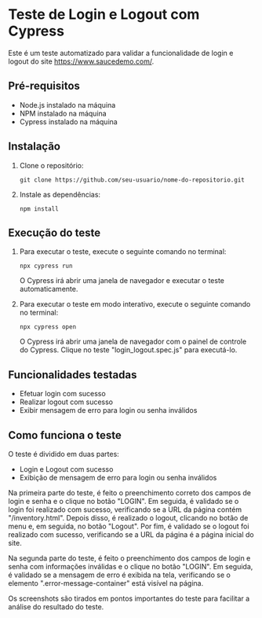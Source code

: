 # Teste de Login e Logout com Cypress

Este é um teste automatizado para validar a funcionalidade de login e logout do site https://www.saucedemo.com/.

## Pré-requisitos

- Node.js instalado na máquina
- NPM instalado na máquina
- Cypress instalado na máquina

## Instalação

1. Clone o repositório:

   ```
   git clone https://github.com/seu-usuario/nome-do-repositorio.git
   ```

2. Instale as dependências:

   ```
   npm install
   ```

## Execução do teste

1. Para executar o teste, execute o seguinte comando no terminal:

   ```
   npx cypress run
   ```

   O Cypress irá abrir uma janela de navegador e executar o teste automaticamente.

2. Para executar o teste em modo interativo, execute o seguinte comando no terminal:

   ```
   npx cypress open
   ```

   O Cypress irá abrir uma janela de navegador com o painel de controle do Cypress. Clique no teste "login_logout.spec.js" para executá-lo.

## Funcionalidades testadas

- Efetuar login com sucesso
- Realizar logout com sucesso
- Exibir mensagem de erro para login ou senha inválidos

## Como funciona o teste

O teste é dividido em duas partes: 

- Login e Logout com sucesso
- Exibição de mensagem de erro para login ou senha inválidos

Na primeira parte do teste, é feito o preenchimento correto dos campos de login e senha e o clique no botão "LOGIN". Em seguida, é validado se o login foi realizado com sucesso, verificando se a URL da página contém "/inventory.html". Depois disso, é realizado o logout, clicando no botão de menu e, em seguida, no botão "Logout". Por fim, é validado se o logout foi realizado com sucesso, verificando se a URL da página é a página inicial do site.

Na segunda parte do teste, é feito o preenchimento dos campos de login e senha com informações inválidas e o clique no botão "LOGIN". Em seguida, é validado se a mensagem de erro é exibida na tela, verificando se o elemento ".error-message-container" está visível na página.

Os screenshots são tirados em pontos importantes do teste para facilitar a análise do resultado do teste.
